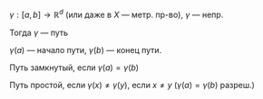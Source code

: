 $\gamma: [a,b]\to \mathbb{R}^{d}$ (или даже в $X$ — метр. пр-во), $\gamma$ — непр.

Тогда $\gamma$ — путь

$\gamma(a)$ — начало пути, $\gamma(b)$ — конец пути.

Путь замкнутый, если $\gamma(a)=\gamma(b)$

Путь простой, если $\gamma(x)\neq \gamma(y)$, если $x\neq y$ ($\gamma(a)=\gamma(b)$  разреш.)
